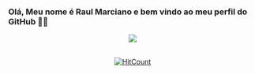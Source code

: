 ### Olá, Meu nome é Raul Marciano e bem vindo ao meu perfil do GitHub 👋:smile:

<div align="center">
<a>
  <img align="center" src="https://github-readme-stats.anuraghazra1.vercel.app/api?username=raulmarciano&show_icons=true&theme=dracula"/>
</a>
  
<br />
<br />

[![HitCount](http://hits.dwyl.com/raulmarciano/raulmarcianov.svg)](http://hits.dwyl.com/raulmarciano/raulmarcianov)

<div align="center">
